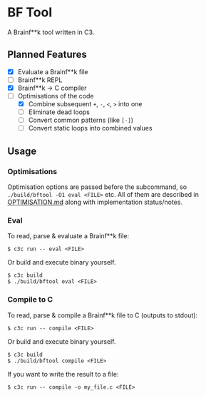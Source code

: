 # BF Tool
A Brainf**k tool written in C3.

## Planned Features
 - [x] Evaluate a Brainf**k file
 - [ ] Brainf**k REPL
 - [x] Brainf**k -> C compiler
 - [ ] Optimisations of the code
   - [x] Combine subsequent `+`, `-`, `<`, `>` into one
   - [ ] Eliminate dead loops
   - [ ] Convert common patterns (like `[-]`)
   - [ ] Convert static loops into combined values

## Usage
### Optimisations
Optimisation options are passed before the subcommand, so `./build/bftool -O1 eval <FILE>` etc.
All of them are described in [OPTIMISATION.md](./OPTIMISATION.md) along with implementation status/notes.

### Eval
To read, parse & evaluate a Brainf**k file:
```
$ c3c run -- eval <FILE>
```
Or build and execute binary yourself.
```
$ c3c build
$ ./build/bftool eval <FILE>
```

### Compile to C
To read, parse & compile a Brainf**k file to C (outputs to stdout):
```
$ c3c run -- compile <FILE>
```
Or build and execute binary yourself.
```
$ c3c build
$ ./build/bftool compile <FILE>
```
If you want to write the result to a file:
```
$ c3c run -- compile -o my_file.c <FILE>
```
